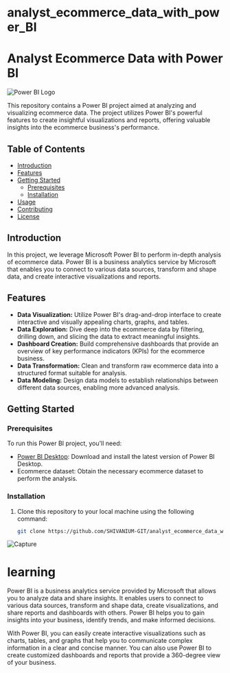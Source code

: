 # analyst_ecommerce_data_with_power_BI
# Analyst Ecommerce Data with Power BI

![Power BI Logo](https://powerbi.microsoft.com/pictures/shared/social/social-default-image.png)

This repository contains a Power BI project aimed at analyzing and visualizing ecommerce data. The project utilizes Power BI's powerful features to create insightful visualizations and reports, offering valuable insights into the ecommerce business's performance.

## Table of Contents

- [Introduction](#introduction)
- [Features](#features)
- [Getting Started](#getting-started)
  - [Prerequisites](#prerequisites)
  - [Installation](#installation)
- [Usage](#usage)
- [Contributing](#contributing)
- [License](#license)

## Introduction

In this project, we leverage Microsoft Power BI to perform in-depth analysis of ecommerce data. Power BI is a business analytics service by Microsoft that enables you to connect to various data sources, transform and shape data, and create interactive visualizations and reports.

## Features

- **Data Visualization:** Utilize Power BI's drag-and-drop interface to create interactive and visually appealing charts, graphs, and tables.
- **Data Exploration:** Dive deep into the ecommerce data by filtering, drilling down, and slicing the data to extract meaningful insights.
- **Dashboard Creation:** Build comprehensive dashboards that provide an overview of key performance indicators (KPIs) for the ecommerce business.
- **Data Transformation:** Clean and transform raw ecommerce data into a structured format suitable for analysis.
- **Data Modeling:** Design data models to establish relationships between different data sources, enabling more advanced analysis.

## Getting Started

### Prerequisites

To run this Power BI project, you'll need:

- [Power BI Desktop](https://powerbi.microsoft.com/en-us/desktop/): Download and install the latest version of Power BI Desktop.
- Ecommerce dataset: Obtain the necessary ecommerce dataset to perform the analysis.

### Installation

1. Clone this repository to your local machine using the following command:

   ```bash
   git clone https://github.com/SHIVANIUM-GIT/analyst_ecommerce_data_with_power_BI.git

![Capture](https://user-images.githubusercontent.com/71895109/226273876-30790191-0bce-486b-a213-e1c9549a78c6.JPG)

# learning
Power BI is a business analytics service provided by Microsoft that allows you to analyze data and share insights. It enables users to connect to various data sources, transform and shape data, create visualizations, and share reports and dashboards with others. Power BI helps you to gain insights into your business, identify trends, and make informed decisions.

With Power BI, you can easily create interactive visualizations such as charts, tables, and graphs that help you to communicate complex information in a clear and concise manner. You can also use Power BI to create customized dashboards and reports that provide a 360-degree view of your business.

